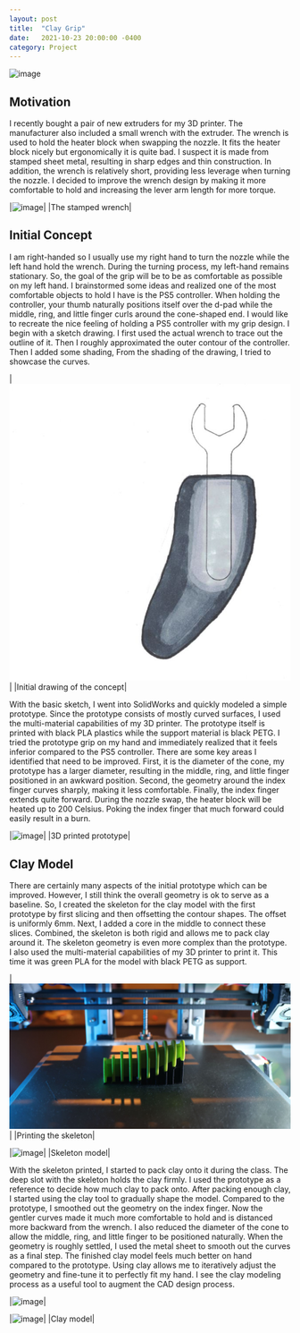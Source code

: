 ```yaml
---
layout: post
title:  "Clay Grip"
date:   2021-10-23 20:00:00 -0400
category: Project
---
```

![image](/projects/20211023_Clay/pics/together.JPG "title")


## Motivation

I recently bought a pair of new extruders for my 3D printer. The manufacturer also included a small wrench with the extruder. The wrench is used to hold the heater block when swapping the nozzle. It fits the heater block nicely but ergonomically it is quite bad. I suspect it is made from stamped sheet metal, resulting in sharp edges and thin construction. In addition, the wrench is relatively short, providing less leverage when turning the nozzle. I decided to improve the wrench design by making it more comfortable to hold and increasing the lever arm length for more torque. 

|![image](/projects/20211023_Clay/pics/wrench1.JPG "title")|
|The stamped wrench|

## Initial Concept
I am right-handed so I usually use my right hand to turn the nozzle while the left hand hold the wrench. During the turning process, my left-hand remains stationary. So, the goal of the grip will be to be as comfortable as possible on my left hand. 
I brainstormed some ideas and realized one of the most comfortable objects to hold I have is the PS5 controller. When holding the controller, your thumb naturally positions itself over the d-pad while the middle, ring, and little finger curls around the cone-shaped end. I would like to recreate the nice feeling of holding a PS5 controller with my grip design. 
I begin with a sketch drawing. I first used the actual wrench to trace out the outline of it. Then I roughly approximated the outer contour of the controller. Then I added some shading, From the shading of the drawing, I tried to showcase the curves. 

|![image](/projects/20211023_Clay/pics/sketch.JPG "title")|
|Initial drawing of the concept|

With the basic sketch, I went into SolidWorks and quickly modeled a simple prototype. Since the prototype consists of mostly curved surfaces, I used the multi-material capabilities of my 3D printer. The prototype itself is printed with black PLA plastics while the support material is black PETG. I tried the prototype grip on my hand and immediately realized that it feels inferior compared to the PS5 controller. There are some key areas I identified that need to be improved. First, it is the diameter of the cone, my prototype has a larger diameter, resulting in the middle, ring, and little finger positioned in an awkward position. Second, the geometry around the index finger curves sharply, making it less comfortable. Finally, the index finger extends quite forward. During the nozzle swap, the heater block will be heated up to 200 Celsius. Poking the index finger that much forward could easily result in a burn. 
 
|![image](/projects/20211023_Clay/pics/proto1.JPG "title")|
|3D printed prototype|

## Clay Model

There are certainly many aspects of the initial prototype which can be improved. However, I still think the overall geometry is ok to serve as a baseline. So, I created the skeleton for the clay model with the first prototype by first slicing and then offsetting the contour shapes. The offset is uniformly 6mm. Next, I added a core in the middle to connect these slices. Combined, the skeleton is both rigid and allows me to pack clay around it. The skeleton geometry is even more complex than the prototype. I also used the multi-material capabilities of my 3D printer to print it. This time it was green PLA for the model with black PETG as support. 

|![image](/projects/20211023_Clay/pics/skeleton_print.jpg "title")|
|Printing the skeleton|

|![image](/projects/20211023_Clay/pics/skeleton.JPG "title")|
|Skeleton model|

With the skeleton printed, I started to pack clay onto it during the class. The deep slot with the skeleton holds the clay firmly. I used the prototype as a reference to decide how much clay to pack onto. After packing enough clay, I started using the clay tool to gradually shape the model. Compared to the prototype, I smoothed out the geometry on the index finger. Now the gentler curves made it much more comfortable to hold and is distanced more backward from the wrench. I also reduced the diameter of the cone to allow the middle, ring, and little finger to be positioned naturally. When the geometry is roughly settled, I used the metal sheet to smooth out the curves as a final step. 
The finished clay model feels much better on hand compared to the prototype. Using clay allows me to iteratively adjust the geometry and fine-tune it to perfectly fit my hand. I see the clay modeling process as a useful tool to augment the CAD design process. 

|![image](/projects/20211023_Clay/pics/clay1.JPG "title")|

|![image](/projects/20211023_Clay/pics/clay2.JPG "title")|
|Clay model|